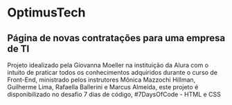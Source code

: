 # OptimusTech
## Página de novas contratações para uma empresa de TI
Projeto idealizado pela Giovanna Moeller na instituição da Alura com o intuito de praticar todos os conhecimentos adquiridos durante o curso de Front-End, ministrado pelos instrutores Mônica Mazzochi Hillman, Guilherme Lima, Rafaella Ballerini e Marcus Almeida, este projeto é disponibilizado no desafio 7 dias de código, #7DaysOfCode - HTML e CSS
